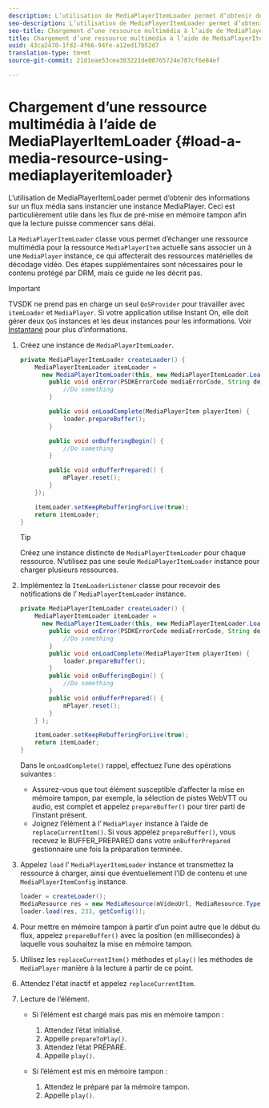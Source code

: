 ```yaml
---
description: L’utilisation de MediaPlayerItemLoader permet d’obtenir des informations sur un flux média sans instancier une instance MediaPlayer. Ceci est particulièrement utile dans les flux de pré-mise en mémoire tampon afin que la lecture puisse commencer sans délai.
seo-description: L’utilisation de MediaPlayerItemLoader permet d’obtenir des informations sur un flux média sans instancier une instance MediaPlayer. Ceci est particulièrement utile dans les flux de pré-mise en mémoire tampon afin que la lecture puisse commencer sans délai.
seo-title: Chargement d’une ressource multimédia à l’aide de MediaPlayerItemLoader
title: Chargement d’une ressource multimédia à l’aide de MediaPlayerItemLoader
uuid: 43ca2470-1fd2-4f66-94fe-a12ed17b52d7
translation-type: tm+mt
source-git-commit: 21d1eae53cea303221de00765724e787cf6e84ef

---
```



# Chargement d’une ressource multimédia à l’aide de MediaPlayerItemLoader {#load-a-media-resource-using-mediaplayeritemloader}

L’utilisation de MediaPlayerItemLoader permet d’obtenir des informations sur un flux média sans instancier une instance MediaPlayer. Ceci est particulièrement utile dans les flux de pré-mise en mémoire tampon afin que la lecture puisse commencer sans délai.

La `MediaPlayerItemLoader` classe vous permet d’échanger une ressource multimédia pour la ressource `MediaPlayerItem` actuelle sans associer un à une `MediaPlayer` instance, ce qui affecterait des ressources matérielles de décodage vidéo. Des étapes supplémentaires sont nécessaires pour le contenu protégé par DRM, mais ce guide ne les décrit pas.

>[!IMPORTANT]
>
>TVSDK ne prend pas en charge un seul `QoSProvider` pour travailler avec `itemLoader` et `MediaPlayer`. Si votre application utilise Instant On, elle doit gérer deux `QoS` instances et les deux instances pour les informations. Voir [Instantané](../../content-playback-options/buffering-configuration/c-psdk-android-2.7-instant-on.md) pour plus d’informations.

1. Créez une instance de `MediaPlayerItemLoader`.

   ```java
   private MediaPlayerItemLoader createLoader() { 
       MediaPlayerItemLoader itemLoader =   
         new MediaPlayerItemLoader(this, new MediaPlayerItemLoader.LoaderListener() { 
           public void onError(PSDKErrorCode mediaErrorCode, String description) { 
               //Do something 
           } 
   
           public void onLoadComplete(MediaPlayerItem playerItem) { 
               loader.prepareBuffer(); 
           } 
   
           public void onBufferingBegin() { 
               //Do something 
           } 
   
           public void onBufferPrepared() { 
               mPlayer.reset(); 
           }  
       }); 
   
       itemLoader.setKeepRebufferingForLive(true); 
       return itemLoader; 
   } 
   ```

   >[!TIP]
   >
   >Créez une instance distincte de `MediaPlayerItemLoader` pour chaque ressource. N’utilisez pas une seule `MediaPlayerItemLoader` instance pour charger plusieurs ressources.

1. Implémentez la `ItemLoaderListener` classe pour recevoir des notifications de l’ `MediaPlayerItemLoader` instance.

   ```java
   private MediaPlayerItemLoader createLoader() { 
       MediaPlayerItemLoader itemLoader =   
         new MediaPlayerItemLoader(this, new MediaPlayerItemLoader.LoaderListener() { 
           public void onError(PSDKErrorCode mediaErrorCode, String description) { 
               //Do something 
           } 
           public void onLoadComplete(MediaPlayerItem playerItem) { 
               loader.prepareBuffer(); 
           } 
           public void onBufferingBegin() { 
               //Do something 
           } 
           public void onBufferPrepared() { 
               mPlayer.reset(); 
           }  
       } ); 
   
       itemLoader.setKeepRebufferingForLive(true); 
       return itemLoader; 
   }
   ```

   Dans le `onLoadComplete()` rappel, effectuez l’une des opérations suivantes :

   * Assurez-vous que tout élément susceptible d’affecter la mise en mémoire tampon, par exemple, la sélection de pistes WebVTT ou audio, est complet et appelez `prepareBuffer()` pour tirer parti de l’instant présent.
   * Joignez l’élément à l’ `MediaPlayer` instance à l’aide de `replaceCurrentItem()`.
   Si vous appelez `prepareBuffer()`, vous recevez le BUFFER_PREPARED dans votre `onBufferPrepared` gestionnaire une fois la préparation terminée.

1. Appelez `load` l’ `MediaPlayerItemLoader` instance et transmettez la ressource à charger, ainsi que éventuellement l’ID de contenu et une `MediaPlayerItemConfig` instance.

   ```java
   loader = createLoader(); 
   MediaResource res = new MediaResource(mVideoUrl, MediaResource.Type.HLS, metadata); 
   loader.load(res, 233, getConfig());
   ```

1. Pour mettre en mémoire tampon à partir d’un point autre que le début du flux, appelez `prepareBuffer()` avec la position (en millisecondes) à laquelle vous souhaitez la mise en mémoire tampon.
1. Utilisez les `replaceCurrentItem()` méthodes et `play()` les méthodes de `MediaPlayer` manière à la lecture à partir de ce point.
1. Attendez l&#39;état inactif et appelez `replaceCurrentItem`.
1. Lecture de l’élément.

   * Si l’élément est chargé mais pas mis en mémoire tampon :

      1. Attendez l’état initialisé.
      1. Appelle `prepareToPlay()`.
      1. Attendez l’état PRÉPARÉ.
      1. Appelle `play()`.
   * Si l’élément est mis en mémoire tampon :

      1. Attendez le préparé par la mémoire tampon.
      1. Appelle `play()`.